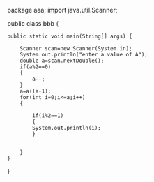 package aaa;
import java.util.Scanner;

public class bbb {

	public static void main(String[] args) {
	
		Scanner scan=new Scanner(System.in);
		System.out.println("enter a value of A");
		double a=scan.nextDouble();
		if(a%2==0)
		{
			a--; 
		}
		a=a+(a-1);
		for(int i=0;i<=a;i++)
		{
			
			if(i%2==1)
			{
			System.out.println(i);
			}
			
			
		}
	}

}
